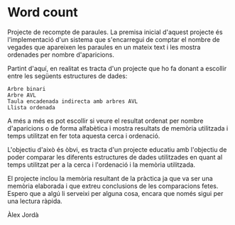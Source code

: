 # Word count


Projecte de recompte de paraules. 
La premisa inicial d'aquest projecte és l'implementació d'un sistema que s'encarregui de comptar el nombre de vegades que apareixen 
les paraules en un mateix text i les mostra ordenades per nombre d'aparicions. 

Partint d'aquí, en realitat es tracta d'un projecte que ho fa donant a escollir entre les següents estructures de dades:

    Arbre binari
    Arbre AVL
    Taula encadenada indirecta amb arbres AVL
    Llista ordenada
  
A més a més es pot escollir si veure el resultat ordenat per nombre d'aparicions o de forma alfabètica i mostra resultats de memòria
utilitzada i temps utilitzat en fer tota aquesta cerca i ordenació.

L'objectiu d'això és òbvi, es tracta d'un projecte educatiu amb l'objectiu de poder comparar les diferents estructures de dades utilitzades
en quant al temps utilitzat per a la cerca i l'ordenació i la memòria utilitzada.

El projecte inclou la memòria resultant de la pràctica ja que va ser una memòria elaborada i que extreu conclusions de les comparacions
fetes. Espero que a algú li serveixi per alguna cosa, encara que només sigui per una lectura ràpida.


Àlex Jordà
